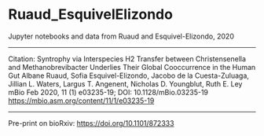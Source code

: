 # Ruaud_EsquivelElizondo
Jupyter notebooks and data from Ruaud and Esquivel-Elizondo, 2020

-------

Citation:
Syntrophy via Interspecies H2 Transfer between Christensenella and Methanobrevibacter Underlies Their Global Cooccurrence in the Human Gut
Albane Ruaud, Sofia Esquivel-Elizondo, Jacobo de la Cuesta-Zuluaga, Jillian L. Waters, Largus T. Angenent, Nicholas D. Youngblut, Ruth E. Ley
mBio Feb 2020, 11 (1) e03235-19; DOI: 10.1128/mBio.03235-19
https://mbio.asm.org/content/11/1/e03235-19

-------

Pre-print on bioRxiv: https://doi.org/10.1101/872333 

